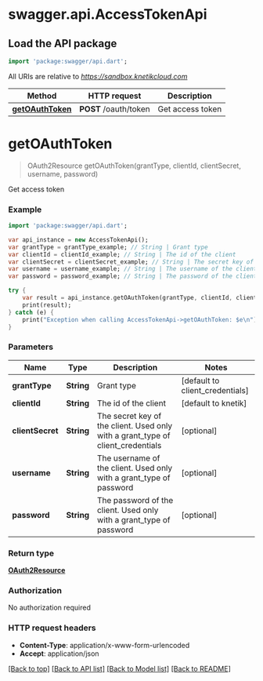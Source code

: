 # swagger.api.AccessTokenApi

## Load the API package
```dart
import 'package:swagger/api.dart';
```

All URIs are relative to *https://sandbox.knetikcloud.com*

Method | HTTP request | Description
------------- | ------------- | -------------
[**getOAuthToken**](AccessTokenApi.md#getOAuthToken) | **POST** /oauth/token | Get access token


# **getOAuthToken**
> OAuth2Resource getOAuthToken(grantType, clientId, clientSecret, username, password)

Get access token

### Example 
```dart
import 'package:swagger/api.dart';

var api_instance = new AccessTokenApi();
var grantType = grantType_example; // String | Grant type
var clientId = clientId_example; // String | The id of the client
var clientSecret = clientSecret_example; // String | The secret key of the client.  Used only with a grant_type of client_credentials
var username = username_example; // String | The username of the client.  Used only with a grant_type of password
var password = password_example; // String | The password of the client.  Used only with a grant_type of password

try { 
    var result = api_instance.getOAuthToken(grantType, clientId, clientSecret, username, password);
    print(result);
} catch (e) {
    print("Exception when calling AccessTokenApi->getOAuthToken: $e\n");
}
```

### Parameters

Name | Type | Description  | Notes
------------- | ------------- | ------------- | -------------
 **grantType** | **String**| Grant type | [default to client_credentials]
 **clientId** | **String**| The id of the client | [default to knetik]
 **clientSecret** | **String**| The secret key of the client.  Used only with a grant_type of client_credentials | [optional] 
 **username** | **String**| The username of the client.  Used only with a grant_type of password | [optional] 
 **password** | **String**| The password of the client.  Used only with a grant_type of password | [optional] 

### Return type

[**OAuth2Resource**](OAuth2Resource.md)

### Authorization

No authorization required

### HTTP request headers

 - **Content-Type**: application/x-www-form-urlencoded
 - **Accept**: application/json

[[Back to top]](#) [[Back to API list]](../README.md#documentation-for-api-endpoints) [[Back to Model list]](../README.md#documentation-for-models) [[Back to README]](../README.md)

